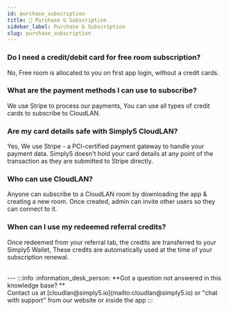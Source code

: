 ```yaml
---
id: purchase_subscription
title: 🧾 Purchase & Subscription
sidebar_label: Purchase & Subscription
slug: purchase_subscription
---
```



### Do I need a credit/debit card for free room subscription?

No, Free room is allocated to you on first app login, without a credit cards.

### What are the payment methods I can use to subscribe?

We use Stripe to process our payments, You can use all types of credit cards to subscribe to CloudLAN.

### Are my card details safe with Simply5 CloudLAN?

Yes, We use Stripe - a PCI-certified payment gateway to handle your payment data. Simply5 doesn't hold your card details at any point of the transaction as they are submitted to Stripe directly.


### Who can use CloudLAN?

Anyone can subscribe to a CloudLAN room by downloading the app & creating a new room. Once created, admin can invite other users so they can connect to it.

### When can I use my redeemed referral credits?

Once redeemed from your referral tab, the credits are transferred to your Simply5 Wallet, These credits are automatically used at the time of your subscription renewal.


<br />
---
:::info
:information_desk_person: **Got a question not answered in this knowledge base? ** <br />
Contact us at [cloudlan@simply5.io](mailto:cloudlan@simply5.io) or "chat with support" from our website or inside the app
:::